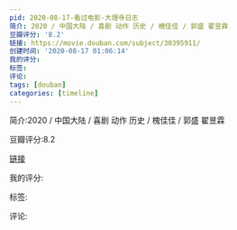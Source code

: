```yaml
---
pid: 2020-08-17-看过电影-大理寺日志
简介: 2020 / 中国大陆 / 喜剧 动作 历史 / 槐佳佳 / 郭盛 翟昱霖
豆瓣评分: '8.2'
链接: https://movie.douban.com/subject/30395911/
创建时间: '2020-08-17 01:06:14'
我的评分:
标签:
评论:
tags: [douban]
categories: [timeline]
---
```

简介:2020 / 中国大陆 / 喜剧 动作 历史 / 槐佳佳 / 郭盛 翟昱霖

豆瓣评分:8.2

[链接](https://movie.douban.com/subject/30395911/)

我的评分:

标签:

评论:

